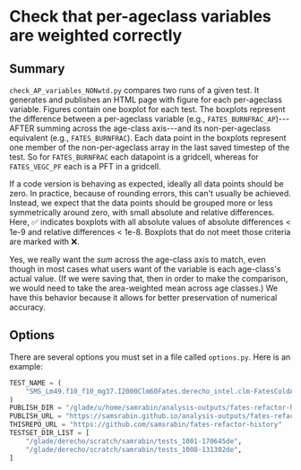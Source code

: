 # Check that per-ageclass variables are weighted correctly

## Summary

`check_AP_variables_NONwtd.py` compares two runs of a given test. It generates and publishes an HTML page with figure for each per-ageclass variable. Figures contain one boxplot for each test. The boxplots represent the difference between a per-ageclass variable (e.g., `FATES_BURNFRAC_AP`)---AFTER summing across the age-class axis---and its non-per-ageclass equivalent (e.g., `FATES_BURNFRAC`). Each data point in the boxplots represent one member of the non-per-ageclass array in the last saved timestep of the test. So for `FATES_BURNFRAC` each datapoint is a gridcell, whereas for `FATES_VEGC_PF` each is a PFT in a gridcell.

If a code version is behaving as expected, ideally all data points should be zero. In practice, because of rounding errors, this can't usually be achieved. Instead, we expect that the data points should be grouped more or less symmetrically around zero, with small absolute and relative differences. Here, ✅ indicates boxplots with all absolute values of absolute differences < 1e-9 and relative differences < 1e-8. Boxplots that do not meet those criteria are marked with ❌.

Yes, we really want the _sum_ across the age-class axis to match, even though in most cases what users want of the variable is each age-class's actual value. (If we were saving that, then in order to make the comparison, we would need to take the area-weighted mean across age classes.) We have this behavior because it allows for better preservation of numerical accuracy.

## Options

There are several options you must set in a file called `options.py`. Here is an example:
```python
TEST_NAME = (
    "SMS_Lm49.f10_f10_mg37.I2000Clm60Fates.derecho_intel.clm-FatesColdAllVarsMonthly"
)
PUBLISH_DIR = "/glade/u/home/samrabin/analysis-outputs/fates-refactor-history"
PUBLISH_URL = "https://samsrabin.github.io/analysis-outputs/fates-refactor-history/"
THISREPO_URL = "https://github.com/samsrabin/fates-refactor-history"
TESTSET_DIR_LIST = [
    "/glade/derecho/scratch/samrabin/tests_1001-170645de",
    "/glade/derecho/scratch/samrabin/tests_1008-131302de",
]
```